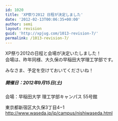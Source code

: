 ```yaml
---
id: 1020
title: 'XP祭り2012 日程が決定しました'
date: '2012-02-13T00:06:35+00:00'
author: semi
layout: revision
guid: 'http://xpjug.com/1013-revision-7/'
permalink: /1013-revision-7/
---
```


XP祭り2012の日程と会場が決定いたしました！  
会場は、昨年同様、大久保の早稲田大学理工学部です。

みなさま、予定を空けておいてくださいね！

##### 開催日：2012年9月15日(土)  
会場：早稲田大学 理工学部キャンパス 55号館

東京都新宿区大久保3丁目4−1  
<http://www.waseda.jp/jp/campus/nishiwaseda.html>